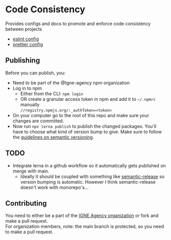 # Code Consistency

Provides configs and docs to promote and enforce code consistency between projects

- [eslint config](./packages/eslint-config-igne)
- [prettier config](./packages/prettier-igne)

## Publishing

Before you can publish, you:

- Need to be part of the @Igne-agency npm organization
- Log in to npm
  - Either from the CLI: `npm login`
  - OR create a granular access token in npm and add it to `~/.npmrc` manually  
    `//registry.npmjs.org/:_authToken=<token>`
- On your computer go to the root of this repo and make sure your changes are committed.
- Now run `npx lerna publish` to publish the changed packages. You'll have to choose what kind of version bump to give. Make sure to follow the [guidelines on semantic versioning](https://semver.org/).

## TODO

- Integrate lerna in a github workflow so it automatically gets published on merge with main.
  - Ideally it should be coupled with something like [semantic-release](https://semantic-release.gitbook.io) so version bumping is automatic. However I think semantic-release doesn't work with monorepo's...

## Contributing

You need to either be a part of the [IGNE Agency organization](https://github.com/IGNE-Agency) or fork and make a pull request.  
For organization members, note: the main branch is protected, so you need to make a pull request.
